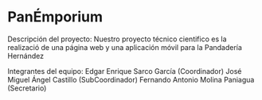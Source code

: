 # PanÉmporium
Descripción del proyecto: Nuestro proyecto técnico cientifico es la realizació de una página web y una aplicación móvil para la Pandadería Hernández 

Integrantes del equipo: 
Edgar Enrique Sarco García (Coordinador)
José Miguel Ángel Castillo (SubCoordinador)
Fernando Antonio Molina Paniagua (Secretario)
